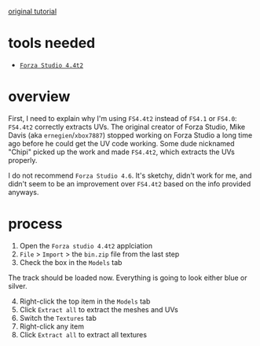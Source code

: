 [original tutorial](https://codeescape.com/2012/05/forza-studio-4-0-forza-motorsport-resource-extraction-tool/)

# tools needed
- [`Forza Studio 4.4t2`](https://www.tapatalk.com/groups/kottons_chop_shop/forza-studio-4-4-t3213-s20.html)

# overview
First, I need to explain why I'm using `FS4.4t2` instead of `FS4.1` or `FS4.0`: `FS4.4t2` correctly extracts UVs. The original creator of Forza Studio, Mike Davis (aka `ernegien`/`xbox7887`) stopped working on Forza Studio a long time ago before he could get the UV code working. Some dude nicknamed "Chipi" picked up the work and made `FS4.4t2`, which extracts the UVs properly.

I do not recommend `Forza Studio 4.6`. It's sketchy, didn't work for me, and didn't seem to be an improvement over `FS4.4t2` based on the info provided anyways.

# process
1. Open the `Forza studio 4.4t2` applciation
2. `File` > `Import` > the `bin.zip` file from the last step
3. Check the box in the `Models` tab

The track should be loaded now. Everything is going to look either blue or silver. 

4. Right-click the top item in the `Models` tab
5. Click `Extract all` to extract the meshes and UVs
6. Switch the `Textures` tab
7. Right-click any item
8. Click `Extract all` to extract all textures
